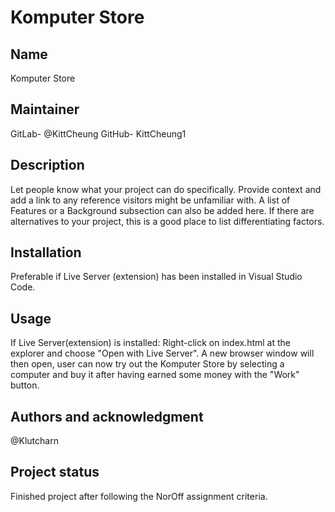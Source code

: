 # Komputer Store

## Name
Komputer Store

## Maintainer
GitLab- @KittCheung
GitHub- KittCheung1

## Description
Let people know what your project can do specifically. Provide context and add a link to any reference visitors might be unfamiliar with. A list of Features or a Background subsection can also be added here. If there are alternatives to your project, this is a good place to list differentiating factors.

## Installation
Preferable if Live Server (extension) has been installed in Visual Studio Code.

## Usage
If Live Server(extension) is installed: Right-click on index.html at the explorer and choose "Open with Live Server".
A new browser window will then open, user can now try out the Komputer Store by selecting a computer and buy it after having earned some money with the "Work" button.

## Authors and acknowledgment
@Klutcharn

## Project status
Finished project after following the NorOff assignment criteria.

